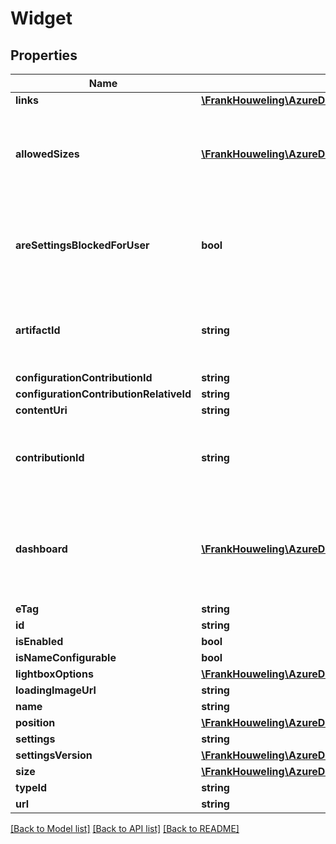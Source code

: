 # Widget

## Properties
Name | Type | Description | Notes
------------ | ------------- | ------------- | -------------
**links** | [**\FrankHouweling\AzureDevOpsClient\Dashboard\Model\ReferenceLinks**](ReferenceLinks.md) |  | [optional] 
**allowedSizes** | [**\FrankHouweling\AzureDevOpsClient\Dashboard\Model\WidgetSize[]**](WidgetSize.md) | Refers to the allowed sizes for the widget. This gets populated when user wants to configure the widget | [optional] 
**areSettingsBlockedForUser** | **bool** | Read-Only Property from Dashboard Service. Indicates if settings are blocked for the current user. | [optional] 
**artifactId** | **string** | Refers to unique identifier of a feature artifact. Used for pinning+unpinning a specific artifact. | [optional] 
**configurationContributionId** | **string** |  | [optional] 
**configurationContributionRelativeId** | **string** |  | [optional] 
**contentUri** | **string** |  | [optional] 
**contributionId** | **string** | The id of the underlying contribution defining the supplied Widget Configuration. | [optional] 
**dashboard** | [**\FrankHouweling\AzureDevOpsClient\Dashboard\Model\Dashboard**](Dashboard.md) | Optional partial dashboard content, to support exchanging dashboard-level version ETag for widget-level APIs | [optional] 
**eTag** | **string** |  | [optional] 
**id** | **string** |  | [optional] 
**isEnabled** | **bool** |  | [optional] 
**isNameConfigurable** | **bool** |  | [optional] 
**lightboxOptions** | [**\FrankHouweling\AzureDevOpsClient\Dashboard\Model\LightboxOptions**](LightboxOptions.md) |  | [optional] 
**loadingImageUrl** | **string** |  | [optional] 
**name** | **string** |  | [optional] 
**position** | [**\FrankHouweling\AzureDevOpsClient\Dashboard\Model\WidgetPosition**](WidgetPosition.md) |  | [optional] 
**settings** | **string** |  | [optional] 
**settingsVersion** | [**\FrankHouweling\AzureDevOpsClient\Dashboard\Model\SemanticVersion**](SemanticVersion.md) |  | [optional] 
**size** | [**\FrankHouweling\AzureDevOpsClient\Dashboard\Model\WidgetSize**](WidgetSize.md) |  | [optional] 
**typeId** | **string** |  | [optional] 
**url** | **string** |  | [optional] 

[[Back to Model list]](../README.md#documentation-for-models) [[Back to API list]](../README.md#documentation-for-api-endpoints) [[Back to README]](../README.md)


